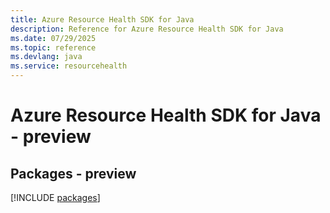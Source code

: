 ```yaml
---
title: Azure Resource Health SDK for Java
description: Reference for Azure Resource Health SDK for Java
ms.date: 07/29/2025
ms.topic: reference
ms.devlang: java
ms.service: resourcehealth
---
```

# Azure Resource Health SDK for Java - preview
## Packages - preview
[!INCLUDE [packages](resource-health-index.md)]